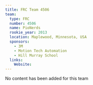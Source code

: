 ```yaml
---
title: FRC Team 4506
team:
  type: FRC
  number: 4506
  name: PioNerds
  rookie_year: 2013
  location: Maplewood, Minnesota, USA
  sponsors:
    - 3M
    - Motion Tech Automation
    - Hill Murray School
  links:
    Website: 
---
```

No content has been added for this team